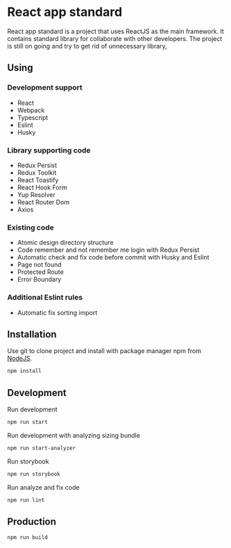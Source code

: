 # React app standard

React app standard is a project that uses ReactJS as the main framework. It contains standard library for collaborate with other developers. The project is still on going and try to get rid of unnecessary library,

## Using

### Development support
- React
- Webpack 
- Typescript
- Eslint
- Husky

### Library supporting code
- Redux Persist
- Redux Toolkit
- React Toastify
- React Hook Form
- Yup Resolver
- React Router Dom
- Axios

### Existing code
- Atomic design directory structure
- Code remember and not remember me login with Redux Persist
- Automatic check and fix code before commit with Husky and Eslint
- Page not found
- Protected Route
- Error Boundary

### Additional Eslint rules
- Automatic fix sorting import

## Installation

Use git to clone project and install with package manager npm from [NodeJS](https://nodejs.org/en).
```bash
npm install
```

## Development

Run development
```bash
npm run start
```

Run development with analyzing sizing bundle
```bash
npm run start-analyzer
```

Run storybook
```bash
npm run storybook
```

Run analyze and fix code
```bash
npm run lint
```

## Production
```bash
npm run build
```
